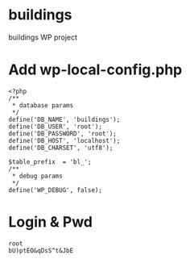 # buildings
buildings WP project

# Add wp-local-config.php
```
<?php
/**
 * database params
 */
define('DB_NAME', 'buildings');
define('DB_USER', 'root');
define('DB_PASSWORD', 'root');
define('DB_HOST', 'localhost');
define('DB_CHARSET', 'utf8');

$table_prefix  = 'bl_';
/**
 * debug params
 */
define('WP_DEBUG', false);
```

# Login & Pwd
```
root
bU)ptEO&qDsS^t&JbE
```
